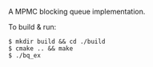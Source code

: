 A MPMC blocking queue implementation.

To build & run:
```
$ mkdir build && cd ./build
$ cmake .. && make
$ ./bq_ex
```

